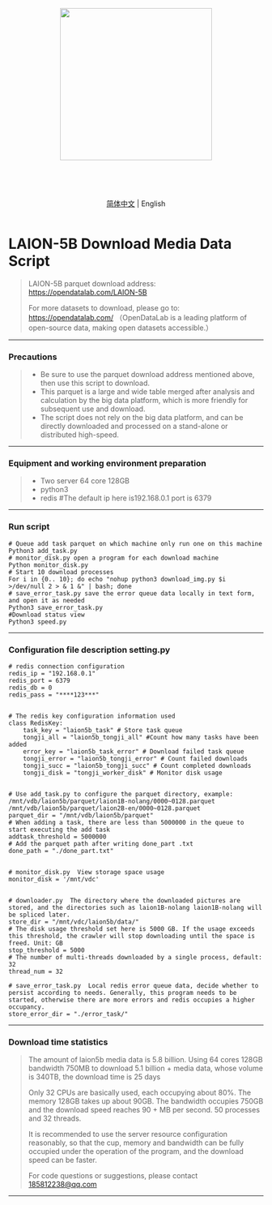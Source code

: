 <div align="center">
<article style="display: flex; flex-direction: column; align-items: center; justify-content: center;">
    <p align="center"><img width="300" src="https://user-images.githubusercontent.com/25022954/209616423-9ab056be-5d62-4eeb-b91d-3b20f64cfcf8.svg" /></p>
    <h1 style="width: 100%; text-align: center;"></h1>
    <p align="center">
        <a href="./README-CN.md" >简体中文</a>  | English
    </p>
</article>
</div>


# LAION-5B Download Media Data Script
> LAION-5B parquet download address: https://opendatalab.com/LAION-5B
> 
> For more datasets to download, please go to: https://opendatalab.com/  （OpenDataLab is a leading platform of open-source data, making open datasets accessible.）
---
### Precautions
> * Be sure to use the parquet download address mentioned above, then use this script to download.
> * This parquet is a large and wide table merged after analysis and calculation by the big data platform, which is more friendly for subsequent use and download.
> * The script does not rely on the big data platform, and can be directly downloaded and processed on a stand-alone or distributed high-speed.

---
### Equipment and working environment preparation
> * Two server 64 core 128GB
> * python3
> * redis #The default ip here is192.168.0.1 port is 6379
---
    
    
### Run script 
    # Queue add task parquet on which machine only run one on this machine 
    Python3 add_task.py
    # monitor_disk.py open a program for each download machine
    Python monitor_disk.py
    # Start 10 download processes
    For i in {0.. 10}; do echo "nohup python3 download_img.py $i >/dev/null 2 > & 1 &" | bash; done
    # save_error_task.py save the error queue data locally in text form, and open it as needed
    Python3 save_error_task.py
    #Download status view
    Python3 speed.py
---
### Configuration file description setting.py
    # redis connection configuration
    redis_ip = "192.168.0.1"
    redis_port = 6379
    redis_db = 0
    redis_pass = "****123***"
    
    
    # The redis key configuration information used
    class RedisKey:
        task_key = "laion5b_task" # Store task queue
        tongji_all = "laion5b_tongji_all" #Count how many tasks have been added
        error_key = "laion5b_task_error" # Download failed task queue
        tongji_error = "laion5b_tongji_error" # Count failed downloads
        tongji_succ = "laion5b_tongji_succ" # Count completed downloads
        tongji_disk = "tongji_worker_disk" # Monitor disk usage

    
    # Use add_task.py to configure the parquet directory, example: /mnt/vdb/laion5b/parquet/laion1B-nolang/0000~0128.parquet  /mnt/vdb/laion5b/parquet/laion2B-en/0000~0128.parquet
    parquet_dir = "/mnt/vdb/laion5b/parquet"
    # When adding a task, there are less than 5000000 in the queue to start executing the add task
    addtask_threshold = 5000000
    # Add the parquet path after writing done_part .txt
    done_path = "./done_part.txt"
    
    
    # monitor_disk.py  View storage space usage
    monitor_disk = '/mnt/vdc'
    
    
    # downloader.py  The directory where the downloaded pictures are stored, and the directories such as laion1B-nolang laion1B-nolang will be spliced later.
    store_dir = "/mnt/vdc/laion5b/data/"
    # The disk usage threshold set here is 5000 GB. If the usage exceeds this threshold, the crawler will stop downloading until the space is freed. Unit: GB
    stop_threshold = 5000
    # The number of multi-threads downloaded by a single process, default: 32
    thread_num = 32
    
    # save_error_task.py  Local redis error queue data, decide whether to persist according to needs. Generally, this program needs to be started, otherwise there are more errors and redis occupies a higher occupancy.
    store_error_dir = "./error_task/"
---
### Download time statistics
> The amount of laion5b media data is 5.8 billion. Using 64 cores 128GB bandwidth 750MB to download 5.1 billion + media data, whose volume is 340TB, the download time is 25 days
> 
> Only 32 CPUs are basically used, each occupying about 80%. The memory 128GB takes up about 90GB. The bandwidth occupies 750GB and the download speed reaches 90 + MB per second. 50 processes and 32 threads.
> 
> It is recommended to use the server resource configuration reasonably, so that the cup, memory and bandwidth can be fully occupied under the operation of the program, and the download speed can be faster.
>
> For code questions or suggestions, please contact 185812238@qq.com
----
